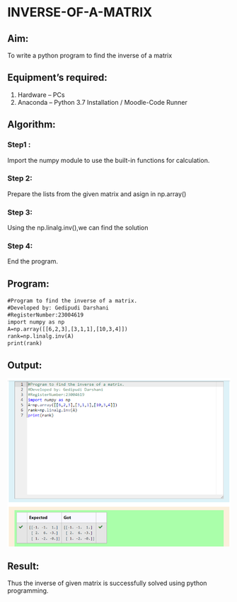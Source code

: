 # INVERSE-OF-A-MATRIX
## Aim:
To write a python program to find the inverse of a matrix
## Equipment’s required:
1. 	Hardware – PCs
2. 	Anaconda – Python 3.7 Installation / Moodle-Code Runner
## Algorithm:
### Step1 : 
Import the numpy module to use the built-in functions for calculation. 
### Step 2: 
Prepare the lists from the given matrix and asign in np.array() 
### Step 3: 
Using the np.linalg.inv(),we can find the solution
### Step 4:
End the program. 

## Program:
``````
#Program to find the inverse of a matrix.
#Developed by: Gedipudi Darshani
#RegisterNumber:23004619
import numpy as np
A=np.array([[6,2,3],[3,1,1],[10,3,4]])
rank=np.linalg.inv(A)
print(rank)
``````
## Output:
![solution](output1.png)
## Result:
Thus the inverse of given matrix is successfully solved using python programming.

